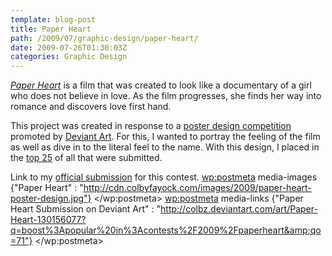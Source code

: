 ```yaml
---
template: blog-post
title: Paper Heart
path: /2009/07/graphic-design/paper-heart/
date: 2009-07-26T01:30:03Z
categories: Graphic Design
---
```

<a title="View website for the movie Paper Heart" href="http://www.paperheart-movie.com/"><em>Paper Heart</em></a> is a film that was created to look like a documentary of a girl who does not believe in love. As the film progresses, she finds her way into romance and discovers love first hand.

This project was created in response to a <a title="View Paper Heart poster design competition details!" href="http://news.deviantart.com/article/85898/"> poster design competition</a> promoted by <a title="View website for Deviant Art" href="http://www.deviantart.com/">Deviant Art</a>. For this, I wanted to portray the feeling of the film as well as dive in to the literal feel to the name. With this design, I placed in the <a title="View top 25 semi-finalists for the Paper Heart poster design competition!" href="http://news.deviantart.com/article/88575/">top 25</a> of all that were submitted.

Link to my <a title="View my official submission for the Paper Heart poster design competition!" href="http://colbz.deviantart.com/art/Paper-Heart-130156077?q=boost%3Apopular%20in%3Acontests%2F2009%2Fpaperheart&amp;qo=71">official submission</a> for this contest.
        <wp:postmeta>
            media-images
            {"Paper Heart" : "http://cdn.colbyfayock.com/images/2009/paper-heart-poster-design.jpg"}
        </wp:postmeta>
        <wp:postmeta>
            media-links
            {"Paper Heart Submission on Deviant Art" : "http://colbz.deviantart.com/art/Paper-Heart-130156077?q=boost%3Apopular%20in%3Acontests%2F2009%2Fpaperheart&amp;qo=71"}
        </wp:postmeta>
    </item>